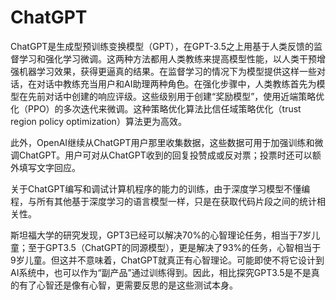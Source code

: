 # ChatGPT

ChatGPT是生成型预训练变换模型（GPT），在GPT-3.5之上用基于人类反馈的监督学习和强化学习微调。这两种方法都用人类教练来提高模型性能，以人类干预增强机器学习效果，获得更逼真的结果。在监督学习的情况下为模型提供这样一些对话，在对话中教练充当用户和AI助理两种角色。在强化步骤中，人类教练首先为模型在先前对话中创建的响应评级。这些级别用于创建“奖励模型”，使用近端策略优化（PPO）的多次迭代来微调。这种策略优化算法比信任域策略优化（trust region policy optimization）算法更为高效。

此外，OpenAI继续从ChatGPT用户那里收集数据，这些数据可用于加强训练和微调ChatGPT。用户可对从ChatGPT收到的回复投赞成或反对票；投票时还可以额外填写文字回应。

关于ChatGPT编写和调试计算机程序的能力的训练，由于深度学习模型不懂编程，与所有其他基于深度学习的语言模型一样，只是在获取代码片段之间的统计相关性。

斯坦福大学的研究发现，GPT3已经可以解决70%的心智理论任务，相当于7岁儿童；至于GPT3.5（ChatGPT的同源模型），更是解决了93%的任务，心智相当于9岁儿童。但这并不意味着，ChatGPT就真正有心智理论。可能即使不将它设计到AI系统中，也可以作为“副产品”通过训练得到。因此，相比探究GPT3.5是不是真的有了心智还是像有心智，更需要反思的是这些测试本身。

